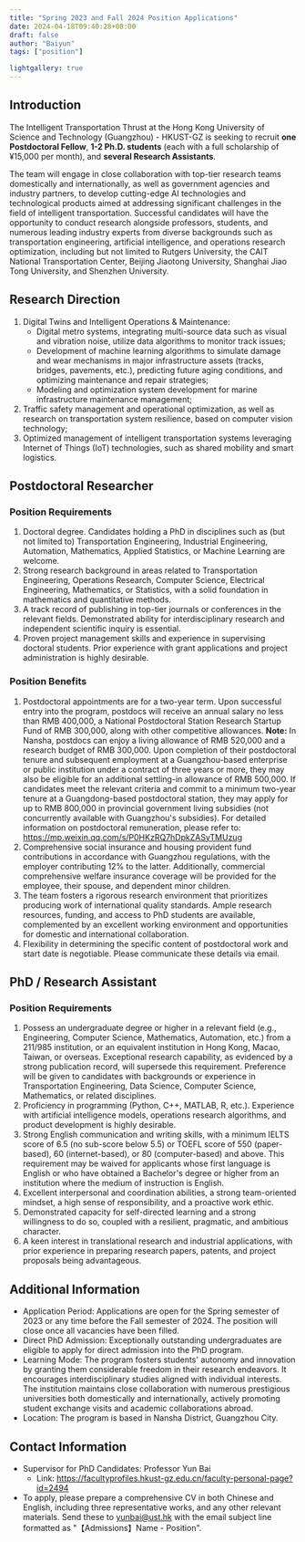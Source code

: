 ```yaml
---
title: "Spring 2023 and Fall 2024 Position Applications"
date: 2024-04-18T09:40:28+08:00
draft: false
author: "Baiyun"
tags: ["position"]

lightgallery: true
---
```

## Introduction

The Intelligent Transportation Thrust at the Hong Kong University of Science and Technology (Guangzhou) - HKUST-GZ is seeking to recruit **one Postdoctoral Fellow**, **1-2 Ph.D. students** (each with a full scholarship of ¥15,000 per month), and **several Research Assistants**.

The team will engage in close collaboration with top-tier research teams domestically and internationally, as well as government agencies and industry partners, to develop cutting-edge AI technologies and technological products aimed at addressing significant challenges in the field of intelligent transportation. Successful candidates will have the opportunity to conduct research alongside professors, students, and numerous leading industry experts from diverse backgrounds such as transportation engineering, artificial intelligence, and operations research optimization, including but not limited to Rutgers University, the CAIT National Transportation Center, Beijing Jiaotong University, Shanghai Jiao Tong University, and Shenzhen University.

## Research Direction

1. Digital Twins and Intelligent Operations & Maintenance:
	- Digital metro systems, integrating multi-source data such as visual and vibration noise, utilize data algorithms to monitor track issues;
	- Development of machine learning algorithms to simulate damage and wear mechanisms in major infrastructure assets (tracks, bridges, pavements, etc.), predicting future aging conditions, and optimizing maintenance and repair strategies;
	- Modeling and optimization system development for marine infrastructure maintenance management;
2. Traffic safety management and operational optimization, as well as research on transportation system resilience, based on computer vision technology;
3. Optimized management of intelligent transportation systems leveraging Internet of Things (IoT) technologies, such as shared mobility and smart logistics.

## Postdoctoral Researcher

### Position Requirements

1. Doctoral degree. Candidates holding a PhD in disciplines such as (but not limited to) Transportation Engineering, Industrial Engineering, Automation, Mathematics, Applied Statistics, or Machine Learning are welcome.
2. Strong research background in areas related to Transportation Engineering, Operations Research, Computer Science, Electrical Engineering, Mathematics, or Statistics, with a solid foundation in mathematics and quantitative methods.
3. A track record of publishing in top-tier journals or conferences in the relevant fields. Demonstrated ability for interdisciplinary research and independent scientific inquiry is essential.
4. Proven project management skills and experience in supervising doctoral students. Prior experience with grant applications and project administration is highly desirable.

### Position Benefits

1. Postdoctoral appointments are for a two-year term. Upon successful entry into the program, postdocs will receive an annual salary no less than RMB 400,000, a National Postdoctoral Station Research Startup Fund of RMB 300,000, along with other competitive allowances. **Note:** In Nansha, postdocs can enjoy a living allowance of RMB 520,000 and a research budget of RMB 300,000. Upon completion of their postdoctoral tenure and subsequent employment at a Guangzhou-based enterprise or public institution under a contract of three years or more, they may also be eligible for an additional settling-in allowance of RMB 500,000. If candidates meet the relevant criteria and commit to a minimum two-year tenure at a Guangdong-based postdoctoral station, they may apply for up to RMB 800,000 in provincial government living subsidies (not concurrently available with Guangzhou's subsidies). For detailed information on postdoctoral remuneration, please refer to: https://mp.weixin.qq.com/s/P0HKzRQ7hDpkZASyTMUzug
2. Comprehensive social insurance and housing provident fund contributions in accordance with Guangzhou regulations, with the employer contributing 12% to the latter. Additionally, commercial comprehensive welfare insurance coverage will be provided for the employee, their spouse, and dependent minor children.
3. The team fosters a rigorous research environment that prioritizes producing work of international quality standards. Ample research resources, funding, and access to PhD students are available, complemented by an excellent working environment and opportunities for domestic and international collaboration.
4. Flexibility in determining the specific content of postdoctoral work and start date is negotiable. Please communicate these details via email.

## PhD / Research Assistant

### Position Requirements

1. Possess an undergraduate degree or higher in a relevant field (e.g., Engineering, Computer Science, Mathematics, Automation, etc.) from a 211/985 institution, or an equivalent institution in Hong Kong, Macao, Taiwan, or overseas. Exceptional research capability, as evidenced by a strong publication record, will supersede this requirement. Preference will be given to candidates with backgrounds or experience in Transportation Engineering, Data Science, Computer Science, Mathematics, or related disciplines.
2. Proficiency in programming (Python, C++, MATLAB, R, etc.). Experience with artificial intelligence models, operations research algorithms, and product development is highly desirable.
3. Strong English communication and writing skills, with a minimum IELTS score of 6.5 (no sub-score below 5.5) or TOEFL score of 550 (paper-based), 60 (internet-based), or 80 (computer-based) and above. This requirement may be waived for applicants whose first language is English or who have obtained a Bachelor's degree or higher from an institution where the medium of instruction is English.
4. Excellent interpersonal and coordination abilities, a strong team-oriented mindset, a high sense of responsibility, and a proactive work ethic.
5. Demonstrated capacity for self-directed learning and a strong willingness to do so, coupled with a resilient, pragmatic, and ambitious character.
6. A keen interest in translational research and industrial applications, with prior experience in preparing research papers, patents, and project proposals being advantageous.

## Additional Information

- Application Period: Applications are open for the Spring semester of 2023 or any time before the Fall semester of 2024. The position will close once all vacancies have been filled.
- Direct PhD Admission: Exceptionally outstanding undergraduates are eligible to apply for direct admission into the PhD program.
- Learning Mode: The program fosters students' autonomy and innovation by granting them considerable freedom in their research endeavors. It encourages interdisciplinary studies aligned with individual interests. The institution maintains close collaboration with numerous prestigious universities both domestically and internationally, actively promoting student exchange visits and academic collaborations abroad.
- Location: The program is based in Nansha District, Guangzhou City.

## Contact Information

- Supervisor for PhD Candidates: Professor Yun Bai
	- Link: https://facultyprofiles.hkust-gz.edu.cn/faculty-personal-page?id=2494
- To apply, please prepare a comprehensive CV in both Chinese and English, including three representative works, and any other relevant materials. Send these to yunbai@ust.hk with the email subject line formatted as "【Admissions】Name - Position".

